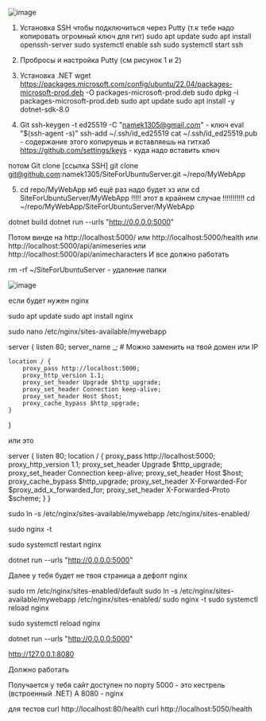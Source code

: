 ![image](https://github.com/user-attachments/assets/faa87a4d-9e3f-4db7-a21d-421869319b77)

1. Установка SSH чтобы подключиться через Putty (т.к тебе надо копировать огромный ключ для гит)
sudo apt update
sudo apt install openssh-server
sudo systemctl enable ssh
sudo systemctl start ssh

2. Пробросы и настройка Putty (см рисунок 1 и 2)

3. Установка .NET
wget https://packages.microsoft.com/config/ubuntu/22.04/packages-microsoft-prod.deb -O packages-microsoft-prod.deb
sudo dpkg -i packages-microsoft-prod.deb
sudo apt update
sudo apt install -y dotnet-sdk-8.0

4. Git
ssh-keygen -t ed25519 -C "namek1305@gmail.com" - ключ
eval "$(ssh-agent -s)"
ssh-add ~/.ssh/id_ed25519
cat ~/.ssh/id_ed25519.pub - содержание этого копируешь и вставляешь на гитхаб
https://github.com/settings/keys - куда надо вставить ключ

потом Git clone [ссылка SSH]
git clone git@github.com:namek1305/SiteForUbuntuServer.git ~/repo/MyWebApp

5. cd repo/MyWebApp мб ещё раз надо будет хз   или  cd SiteForUbuntuServer/MyWebApp                                                 !!!!! этот в крайнем случае !!!!!!!!!!! cd ~/repo/MyWebApp/SiteForUbuntuServer/MyWebApp

dotnet build
dotnet run --urls "http://0.0.0.0:5000"


Потом  винде на http://localhost:5000/ или http://localhost:5000/health или http://localhost:5000/api/animeseries или http://localhost:5000/api/animecharacters
И все должно работать


 rm -rf ~/SiteForUbuntuServer  - удаление папки


![image](https://github.com/user-attachments/assets/73b3919b-e579-4ffe-b454-0e9f5d82c999)


если будет нужен nginx

sudo apt update
sudo apt install nginx


sudo nano /etc/nginx/sites-available/mywebapp


server {
    listen 80;
    server_name _;  # Можно заменить на твой домен или IP

    location / {
        proxy_pass http://localhost:5000;
        proxy_http_version 1.1;
        proxy_set_header Upgrade $http_upgrade;
        proxy_set_header Connection keep-alive;
        proxy_set_header Host $host;
        proxy_cache_bypass $http_upgrade;
    }
}


или это


server {
    listen 80;
    location / {
        proxy_pass http://localhost:5000;
        proxy_http_version 1.1;
        proxy_set_header Upgrade $http_upgrade;
        proxy_set_header Connection keep-alive;
        proxy_set_header Host $host;
        proxy_cache_bypass $http_upgrade;
        proxy_set_header X-Forwarded-For $proxy_add_x_forwarded_for;
        proxy_set_header X-Forwarded-Proto $scheme;
    }
}

sudo ln -s /etc/nginx/sites-available/mywebapp /etc/nginx/sites-enabled/

sudo nginx -t

sudo systemctl restart nginx

dotnet run --urls "http://0.0.0.0:5000"


Далее у тебя будет не твоя страница а дефолт nginx

sudo rm /etc/nginx/sites-enabled/default
sudo ln -s /etc/nginx/sites-available/mywebapp /etc/nginx/sites-enabled/
sudo nginx -t
sudo systemctl reload nginx


sudo systemctl reload nginx

dotnet run --urls "http://0.0.0.0:5000"

http://127.0.0.1:8080

Должно работать


Получается у тебя сайт доступен по порту 5000 - это кестрель (встроенный .NET)
А 8080 - nginx

для тестов 
curl http://localhost:80/health
curl http://localhost:5050/health
